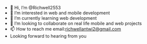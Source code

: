 - 👋 Hi, I’m @Richwell2553
- 👀 I’m interested in web and mobile development
- 🌱 I’m currently learning web development
- 💞️ I’m looking to collaborate on real life mobile and web projects
- 📫 How to reach me email:richwellantwi2@gmail.com
- Looking forward to hearing from you

<!---
Richwell2553/Richwell2553 is a ✨ special ✨ repository because its `README.md` (this file) appears on your GitHub profile.
You can click the Preview link to take a look at your changes.
--->
